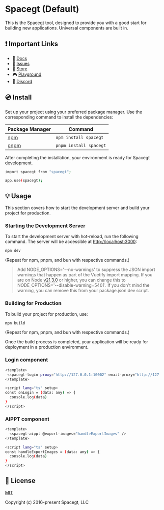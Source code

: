 # Spacegt (Default)

This is the Spacegt tool, designed to provide you with a good start for building new applications. Universal components are built in.

## ❗️ Important Links

- 📄 [Docs](https://docs.spacegt.com/)
- 🚨 [Issues](https://github.com/spacegt-master/spacegt-npm/issues)
- 🏬 [Store](https://store.spacegt.com/)
- 🎮 [Playground](https://play.spacegt.com/)
- 💬 [Discord](https://community.spacegt.com)

## 💿 Install

Set up your project using your preferred package manager. Use the corresponding command to install the dependencies:

| Package Manager                                                | Command        |
|---------------------------------------------------------------|----------------|
| [npm](https://docs.npmjs.com/cli/v7/commands/npm-install)     | `npm install spacegt`  |
| [pnpm](https://pnpm.io/installation)                          | `pnpm install spacegt` |

After completing the installation, your environment is ready for Spacegt development. 

```bash
import spacegt from "spacegt";

app.use(spacegt);
```

## 💡 Usage

This section covers how to start the development server and build your project for production.

### Starting the Development Server

To start the development server with hot-reload, run the following command. The server will be accessible at [http://localhost:3000](http://localhost:3000):

```bash
npm dev
```

(Repeat for npm, pnpm, and bun with respective commands.)

> Add NODE_OPTIONS='--no-warnings' to suppress the JSON import warnings that happen as part of the Vuetify import mapping. If you are on Node [v21.3.0](https://nodejs.org/en/blog/release/v21.3.0) or higher, you can change this to NODE_OPTIONS='--disable-warning=5401'. If you don't mind the warning, you can remove this from your package.json dev script.

### Building for Production

To build your project for production, use:

```bash
npm build
```

(Repeat for npm, pnpm, and bun with respective commands.)

Once the build process is completed, your application will be ready for deployment in a production environment.

### Login component

```bash
<template>
 <spacegt-login proxy="http://127.0.0.1:10002" email-proxy="http://127.0.0.1:13004" locale="zhHans"  @login="onLogin" />
</template>

<script lang="ts" setup>
const onLogin = (data: any) => {
  console.log(data)
}
</script>
```

### AIPPT component

```bash
<template>
  <spacegt-aippt @export-images="handleExportImages" />
</template>

<script lang="ts" setup>
const handleExportImages = (data: any) => {
  console.log(data)
}
</script>
```

## 📑 License
[MIT](http://opensource.org/licenses/MIT)

Copyright (c) 2016-present Spacegt, LLC
